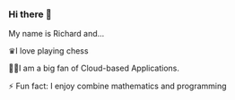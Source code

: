 ### Hi there 👋
My name is Richard and...

♛I love playing chess

👨‍💻I am a big fan of Cloud-based Applications.

⚡ Fun fact: I enjoy combine mathematics and programming 
